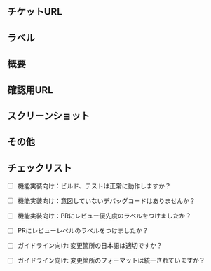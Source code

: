 ## チケットURL
<!-- 該当するチケットがあれば記載 -->
<!-- Issueの場合、 `fix #1` のように番号を書く（マージ時自動でcloseされる） -->


## ラベル
<!-- 機能実装向け: enhancement -->
<!-- ガイドライン向け: documentation -->

## 概要
<!-- 変更内容の概要を記載 -->
<!-- 機能実装向け: 実装内容、背景、実装方法 -->
<!-- ガイドライン向け: 変更の目的、影響範囲、変更理由 -->


## 確認用URL
<!-- 機能実装向け: ローカルのURLや遷移方法などを記載 -->
<!-- ガイドライン向け: 変更対象のページURLや該当箇所を記載 -->


## スクリーンショット
<!-- 機能実装向け: UIに変更差分があれば、スクショを添付（変更前、後両方添付するのが望ましい） -->
<!-- ガイドライン向け: 変更前後のドキュメントの差分や、変更箇所のスクショを添付 -->


## その他
<!-- 参考情報、共有したいことなどあれば、記載 -->


## チェックリスト
- [ ] 機能実装向け：ビルド、テストは正常に動作しますか？
- [ ] 機能実装向け：意図していないデバッグコードはありませんか？
- [ ] 機能実装向け：PRにレビュー優先度のラベルをつけましたか？
- [ ] PRにレビューレベルのラベルをつけましたか？
- [ ] ガイドライン向け: 変更箇所の日本語は適切ですか？
- [ ] ガイドライン向け: 変更箇所のフォーマットは統一されていますか？


<!-- レビューレベルの分類ラベルの例:
各観点から複数選択可能とする。

ただし、ノールックで Approve してほしい場合には（何も選択されないとき、見た側が「選択忘れ」なのか区別つかず不便なので）「ノールック」を選択する。

- Review: ノールック
    - description: 「まったく見ないで Approve する」
- Review観点1: 軽く目を通す
    - description: 「コードを読んで違和感がないかチェックする」
- Review観点2: 動作確認
    - description: 「レビューにあたって、ローカル環境での動作確認を要する」
- Review観点3: 仕様
    - description: 「レビューにあたって、仕様の理解・確認を要する」
- Review観点4: 設計
    - description: 「レビューにあたって、設計の観点からの違和感等がないか確認する」
